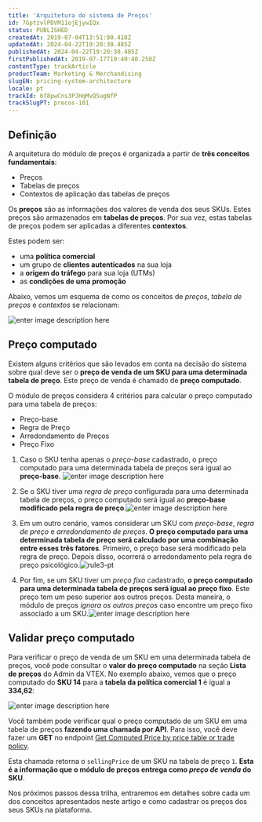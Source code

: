 ```yaml
---
title: 'Arquitetura do sistema de Preços'
id: 7GptzvlPDVM11ojEjywIQx
status: PUBLISHED
createdAt: 2019-07-04T13:51:00.418Z
updatedAt: 2024-04-22T19:20:30.485Z
publishedAt: 2024-04-22T19:20:30.485Z
firstPublishedAt: 2019-07-17T19:40:40.258Z
contentType: trackArticle
productTeam: Marketing & Merchandising
slugEN: pricing-system-architecture
locale: pt
trackId: 6f8pwCns3PJHqMvQSugNfP
trackSlugPT: precos-101
---
```


## Definição

A arquitetura do módulo de preços é organizada a partir de **três conceitos fundamentais**:

- Preços
- Tabelas de preços
- Contextos de aplicação das tabelas de preços

Os **preços** são as informações dos valores de venda dos seus SKUs. Estes preços são armazenados em **tabelas de preços**. Por sua vez, estas tabelas de preços podem ser aplicadas a diferentes **contextos**. 

Estes podem ser: 

- uma **política comercial**
- um grupo de **clientes autenticados** na sua loja
- a **origem do tráfego** para sua loja (UTMs)
- as **condições de uma promoção**

Abaixo, vemos um esquema de como os conceitos de *preços*, *tabela de preços* e *contextos* se relacionam:

![enter image description here](https://images.ctfassets.net/alneenqid6w5/33vrmmMkAg9H4hSgQh0quO/c0f00cbaffb141a66874e2e5c636c099/architecture.svg)

## Preço computado

Existem alguns critérios que são levados em conta na decisão do sistema sobre qual deve ser o **preço de venda de um SKU para uma determinada tabela de preço**. Este preço de venda é chamado de **preço computado**.

O módulo de preços considera 4 critérios para calcular o preço computado para uma tabela de preços:

- Preço-base
- Regra de Preço
- Arredondamento de Preços
- Preço Fixo

1. Caso o SKU tenha apenas o *preço-base* cadastrado, o preço computado para uma determinada tabela de preços será igual ao **preço-base**. ![enter image description here](https://images.ctfassets.net/alneenqid6w5/4TkDZzN4kJXKNXj9Ft6hWs/31d7ebdbd4b555e4edc6e8acba64709b/rule1.svg)

2. Se o SKU tiver uma *regra de preço* configurada para uma determinada tabela de preços, o preço computado será igual ao **preço-base modificado pela regra de preço**.![enter image description here](https://images.ctfassets.net/alneenqid6w5/7k9mOk5hOngCaAvzn0c7Wt/89fedbfc75f32e977bf75509f4c7d1fa/rule2.svg)

3. Em um outro cenário, vamos considerar um SKU com *preço-base*, *regra de preço* e *arredondamento de preços*. **O preço computado para uma determinada tabela de preço será calculado por uma combinação entre esses três fatores**. Primeiro, o preço base será modificado pela regra de preço. Depois disso, ocorrerá o arredondamento pela regra de preço psicológico.![rule3-pt](//images.ctfassets.net/alneenqid6w5/3hpO858nn2Ln3rWizXP5uS/7b66e899d6ac3bbac7e5f1d53b814652/rule3.svg)

4. Por fim, se um SKU tiver um *preço fixo* cadastrado, **o preço computado para uma determinada tabela de preços será igual ao preço fixo**. Este preço tem um peso superior aos outros preços. Desta maneira, o módulo de preços *ignora os outros preços* caso encontre um preço fixo associado a um SKU.![enter image description here](https://images.ctfassets.net/alneenqid6w5/1ztpeUQ5BDqR5ZTLtVAEia/e7472b2be59efd63dbd04faf90e312b3/rule4.svg)

## Validar preço computado

Para verificar o preço de venda de um SKU em uma determinada tabela de preços, você pode consultar o **valor do preço computado** na seção **Lista de preços** do Admin da VTEX. No exemplo abaixo, vemos que o preço computado do **SKU 14** para a **tabela da política comercial 1** é igual a **334,62**:

![enter image description here](https://images.ctfassets.net/alneenqid6w5/TsRcmSsJ1J0E4ydLVdC09/37ee0472055e92fae51a5003ff4c24b7/computed-price-pt.png)

Você também pode verificar qual o preço computado de um SKU em uma tabela de preços **fazendo uma chamada por API**. Para isso, você deve fazer um **GET** no endpoint [Get Computed Price by price table or trade policy](https://developers.vtex.com/docs/api-reference/pricing-api#get-/pricing/prices/-itemId-/computed/-priceTableId-).

Esta chamada retorna o `sellingPrice` de um SKU na tabela de preço `1`. **Esta é a informação que o módulo de preços entrega como *preço de venda* do SKU**.

Nos próximos passos dessa trilha, entraremos em detalhes sobre cada um dos conceitos apresentados neste artigo e como cadastrar os preços dos seus SKUs na plataforma.
